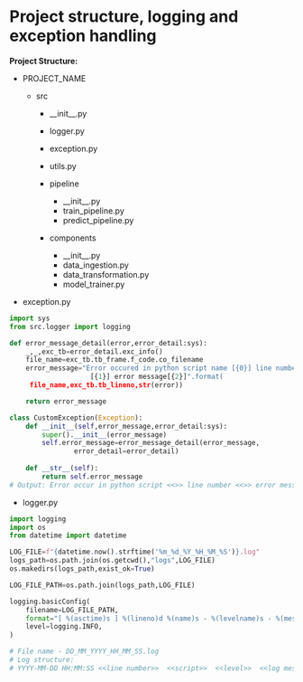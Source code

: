 # Project structure, logging and exception handling

**Project Structure:**

* PROJECT\_NAME
  * &#x20;src
    * \_\_init\_\_.py
    * logger.py
    * exception.py
    * utils.py
    * pipeline
      * \_\_init\_\_.py
      * train\_pipeline.py
      * predict\_pipeline.py
    *   components

        * \_\_init\_\_.py
        * data\_ingestion.py
        * data\_transformation.py
        * model\_trainer.py


* exception.py

```python
import sys
from src.logger import logging

def error_message_detail(error,error_detail:sys):
    _,_,exc_tb=error_detail.exc_info()
    file_name=exc_tb.tb_frame.f_code.co_filename
    error_message="Error occured in python script name [{0}] line number 
                    [{1}] error message[{2}]".format(
     file_name,exc_tb.tb_lineno,str(error))

    return error_message

class CustomException(Exception):
    def __init__(self,error_message,error_detail:sys):
        super().__init__(error_message)
        self.error_message=error_message_detail(error_message,
                error_detail=error_detail)
    
    def __str__(self):
        return self.error_message
# Output: Error occur in python script <<>> line number <<>> error message <<>>
```



* logger.py

```python
import logging
import os
from datetime import datetime

LOG_FILE=f"{datetime.now().strftime('%m_%d_%Y_%H_%M_%S')}.log"
logs_path=os.path.join(os.getcwd(),"logs",LOG_FILE)
os.makedirs(logs_path,exist_ok=True)

LOG_FILE_PATH=os.path.join(logs_path,LOG_FILE)

logging.basicConfig(
    filename=LOG_FILE_PATH,
    format="[ %(asctime)s ] %(lineno)d %(name)s - %(levelname)s - %(message)s",
    level=logging.INFO,
)

# File name - DD_MM_YYYY_HH_MM_SS.log
# Log structure:
# YYYY-MM-DD HH:MM:SS <<line number>>  <<script>>  <<level>>  <<log message>>
```
